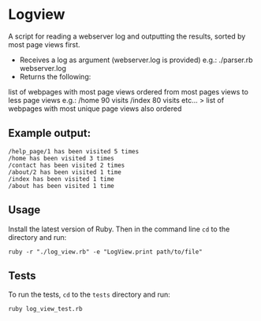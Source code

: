 # Logview

A script for reading a webserver log and outputting the results, sorted by most page views first. 

* Receives a log as argument (webserver.log is provided) e.g.: ./parser.rb webserver.log
* Returns the following:

list of webpages with most page views ordered from most pages views to less page views e.g.:
/home 90 visits /index 80 visits etc... > list of webpages with most unique page views also ordered

## Example output:
```
/help_page/1 has been visited 5 times
/home has been visited 3 times
/contact has been visited 2 times
/about/2 has been visited 1 time
/index has been visited 1 time
/about has been visited 1 time
```

## Usage
Install the latest version of Ruby. Then in the command line `cd` to the directory and run:
```
ruby -r "./log_view.rb" -e "LogView.print path/to/file"
```

## Tests
To run the tests, `cd` to the `tests` directory and run:
```
ruby log_view_test.rb
```
